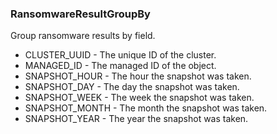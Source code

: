 ### RansomwareResultGroupBy
Group ransomware results by field.

- CLUSTER_UUID - The unique ID of the cluster.
- MANAGED_ID - The managed ID of the object.
- SNAPSHOT_HOUR - The hour the snapshot was taken.
- SNAPSHOT_DAY - The day the snapshot was taken.
- SNAPSHOT_WEEK - The week the snapshot was taken.
- SNAPSHOT_MONTH - The month the snapshot was taken.
- SNAPSHOT_YEAR - The year the snapshot was taken.
